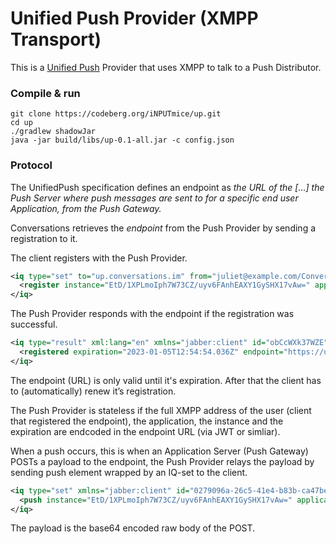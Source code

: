 # Unified Push Provider (XMPP Transport)

This is a [Unified Push](https://unifiedpush.org/) Provider that uses XMPP to talk to a Push Distributor.

### Compile & run
```shell
git clone https://codeberg.org/iNPUTmice/up.git
cd up
./gradlew shadowJar
java -jar build/libs/up-0.1-all.jar -c config.json
```

### Protocol

The UnifiedPush specification defines an endpoint as *the URL of the [...] the Push Server where push messages are sent to for a specific end user Application, from the Push Gateway.*

Conversations retrieves the *endpoint* from the Push Provider by sending a registration to it.

The client registers with the Push Provider.
```xml
<iq type="set" to="up.conversations.im" from="juliet@example.com/Conversations.r4nD">
  <register instance="EtD/1XPLmoIph7W73CZ/uyv6FAnhEAXY1GySHX17vAw=" application="bK3sdmrbtj3bf6XA2S12b8jJUA5TT1dhPEyeoZfVSRM=" xmlns="http://gultsch.de/xmpp/drafts/unified-push"/>
</iq>
```

The Push Provider responds with the endpoint if the registration was successful.

```xml
<iq type="result" xml:lang="en" xmlns="jabber:client" id="obCcWXk37WZE" from="up.conversations.im" to="juliet@example.com/Conversations.r4nD">
  <registered expiration="2023-01-05T12:54:54.036Z" endpoint="https://up.conversations.im/push/v2.local.8r50Ti5V6ZNqb_5Z38olNF0gQiGak2CgBYo3WMBy0ZMM-wCHajxO-Zz3iVgYOiW2VIyu-3TJZ77jsxYIw8aMVhljPd1iC8J5QrP6HR-dIqj9t1O2gKqgE0jvfvhDA81zi5DSec2okpwXiqlkoF8hnq1Jm6kqdmUzTlR5x-xGKpAuJBpOvl3AeR74fRDf0211hgTzPELql1B2My34LORNu9qGg-xXwx94JdtK3rxWBmoCMxDQ82DQB2Lb5WSRWQv_q52M41XafPQ3Jy35t0Mi6Ufk-MPUqNuCiC9nRjqJU7gbjnI" xmlns="http://gultsch.de/xmpp/drafts/unified-push"/>
</iq>

```

The endpoint (URL) is only valid until it's expiration. After that the client has to (automatically) renew it’s registration.

The Push Provider is stateless if the full XMPP address of the user (client that registered the endpoint), the application, the instance and the expiration are endcoded in the endpoint URL (via JWT or simliar).

When a push occurs, this is when an Application Server (Push Gateway) POSTs a payload to the endpoint, the Push Provider relays the payload by sending push element wrapped by an IQ-set to the client.

```xml
<iq type="set" xmlns="jabber:client" id="0279096a-26c5-41e4-b83b-ca47be278184" from="up.conversations.im" to="juliet@example.com/Conversations.r4nD">
  <push instance="EtD/1XPLmoIph7W73CZ/uyv6FAnhEAXY1GySHX17vAw=" application="bK3sdmrbtj3bf6XA2S12b8jJUA5TT1dhPEyeoZfVSRM=" xmlns="http://gultsch.de/xmpp/drafts/unified-push">dGl0bGU9VGVzdCZtZXNzYWdlPVdpdGgrVW5pZmllZFB1c2gmcHJpb3JpdHk9NSY=</push>
</iq>
```

The payload is the base64 encoded raw body of the POST.
